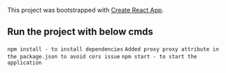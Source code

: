 This project was bootstrapped with [Create React App](https://github.com/facebookincubator/create-react-app).


## Run the project with below cmds
`npm install - to install dependencies`
`Added proxy proxy attribute in the package.json to avoid cors issue`
`npm start - to start the application`
